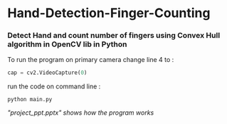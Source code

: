 # Hand-Detection-Finger-Counting
### Detect Hand and count number of fingers using Convex Hull algorithm in OpenCV lib in Python



To run the program on primary camera change line 4 to :
```python
cap = cv2.VideoCapture(0)
```

run the code on command line :
```command line
python main.py
```

_"project_ppt.pptx" shows how the program works_
